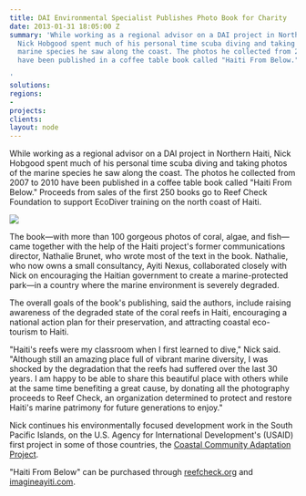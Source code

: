 ```yaml
---
title: DAI Environmental Specialist Publishes Photo Book for Charity
date: 2013-01-31 18:05:00 Z
summary: 'While working as a regional advisor on a DAI project in Northern Haiti,
  Nick Hobgood spent much of his personal time scuba diving and taking photos of the
  marine species he saw along the coast. The photos he collected from 2007 to 2010
  have been published in a coffee table book called "Haiti From Below."

'
solutions: 
regions:
- 
projects: 
clients: 
layout: node
---
```


While working as a regional advisor on a DAI project in Northern Haiti, Nick Hobgood spent much of his personal time scuba diving and taking photos of the marine species he saw along the coast. The photos he collected from 2007 to 2010 have been published in a coffee table book called "Haiti From Below." Proceeds from sales of the first 250 books go to Reef Check Foundation to support EcoDiver training on the north coast of Haiti.

![][1]

The book—with more than 100 gorgeous photos of coral, algae, and fish—came together with the help of the Haiti project's former communications director, Nathalie Brunet, who wrote most of the text in the book. Nathalie, who now owns a small consultancy, Ayiti Nexus, collaborated closely with Nick on encouraging the Haitian government to create a marine-protected park—in a country where the marine environment is severely degraded.

The overall goals of the book's publishing, said the authors, include raising awareness of the degraded state of the coral reefs in Haiti, encouraging a national action plan for their preservation, and attracting coastal eco-tourism to Haiti.

"Haiti's reefs were my classroom when I first learned to dive," Nick said. "Although still an amazing place full of vibrant marine diversity, I was shocked by the degradation that the reefs had suffered over the last 30 years. I am happy to be able to share this beautiful place with others while at the same time benefiting a great cause, by donating all the photography proceeds to Reef Check, an organization determined to protect and restore Haiti's marine patrimony for future generations to enjoy."

Nick continues his environmentally focused development work in the South Pacific Islands, on the U.S. Agency for International Development's (USAID) first project in some of those countries, the [Coastal Community Adaptation Project][3].

"Haiti From Below" can be purchased through [reefcheck.org][4] and [imagineayiti.com][5].

[1]: https://assetify-dai.com/news/Haiti-From-Below-cover--copy.jpg
[3]: /our-work/projects/south-pacific-islands-coastal-community-adaptation-project-c-cap
[4]: http://reefcheck.org/store/detail.php?pid=578&cid=5
[5]: http://imagineayiti.com/p897698999/h5196b1a0#h5196b1a0
